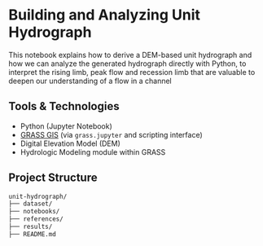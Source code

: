 # Building and Analyzing Unit Hydrograph

This notebook explains how to derive a DEM-based unit hydrograph and how we can analyze the generated hydrograph directly with Python, to interpret the rising limb, peak flow and recession limb that are valuable to deepen our understanding of a flow in a channel

## Tools & Technologies

- Python (Jupyter Notebook)
- [GRASS GIS](https://grass.osgeo.org/) (via `grass.jupyter` and scripting interface)
- Digital Elevation Model (DEM)
- Hydrologic Modeling module within GRASS

## Project Structure

```bash
unit-hydrograph/
├── dataset/
├── notebooks/
├── references/ 
├── results/                    
├── README.md             
